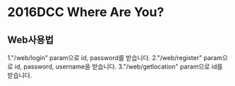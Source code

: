 2016DCC Where Are You?
======================
Web사용법
-
1."/web/login"
param으로 id, password를 받습니다.
2."/web/register"
param으로 id, password, username을 받습니다.
3."/web/getlocation"
param으로 id를 받습니다.
